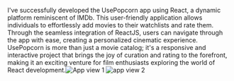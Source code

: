 
I've successfully developed the UsePopcorn app using React, a dynamic platform reminiscent of IMDb. This user-friendly application allows individuals to effortlessly add movies to their watchlists and rate them. Through the seamless integration of ReactJS, users can navigate through the app with ease, creating a personalized cinematic experience. UsePopcorn is more than just a movie catalog; it's a responsive and interactive project that brings the joy of curation and rating to the forefront, making it an exciting venture for film enthusiasts exploring the world of React development.![App view 1](https://github.com/kapilparsodkar/UsePopcorn/assets/95988187/423adc05-e667-46bf-8049-6554f3fd5517)
![app view 2](https://github.com/kapilparsodkar/UsePopcorn/assets/95988187/6dbef845-ad53-4355-ac6f-427d3469249b)
